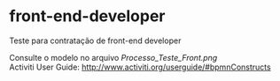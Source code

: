 # front-end-developer
Teste para contratação de front-end developer

Consulte o modelo no arquivo <i>Processo_Teste_Front.png</i><br>
Activiti User Guide: http://www.activiti.org/userguide/#bpmnConstructs
